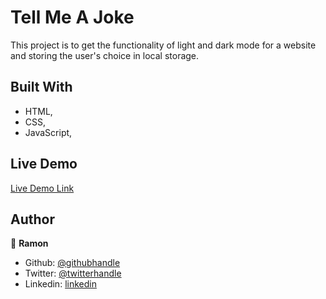 # Tell Me A Joke

This project is to get the functionality of light and dark mode for a website and storing the user's choice in local storage.

## Built With

- HTML,
- CSS,
- JavaScript,

## Live Demo

[Live Demo Link](https://ramon-carrillo.github.io/light-dark-mode/)

## Author

👤 **Ramon**

- Github: [@githubhandle](https://github.com/Ramon-Carrillo)
- Twitter: [@twitterhandle](https://twitter.com/ramon_de_NL)
- Linkedin: [linkedin](https://www.linkedin.com/in/ramon-carrillo-54525a1ab/)
